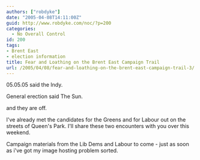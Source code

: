 ```yaml
---
authors: ["robdyke"]
date: "2005-04-08T14:11:00Z"
guid: http://www.robdyke.com/noc/?p=200
categories:
  - No Overall Control
id: 200
tags:
- Brent East
- election information
title: Fear and Loathing on the Brent East Campaign Trail
url: /2005/04/08/fear-and-loathing-on-the-brent-east-campaign-trail-3/
---
```

05.05.05 said the Indy.
  
General erection said The Sun.

and they are off.

I've already met the candidates for the Greens and for Labour out on the streets of Queen's Park. I'll share these two encounters with you over this weekend.

Campaign materials from the Lib Dems and Labour to come - just as soon as i've got my image hosting problem sorted.